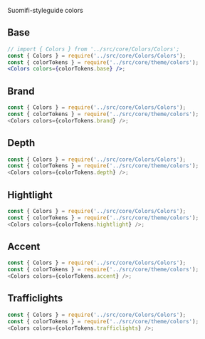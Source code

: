 Suomifi-styleguide colors

## Base

```jsx noeditor
// import { Colors } from '../src/core/Colors/Colors';
const { Colors } = require('../src/core/Colors/Colors');
const { colorTokens } = require('../src/core/theme/colors');
<Colors colors={colorTokens.base} />;
```

## Brand

```js noeditor
const { Colors } = require('../src/core/Colors/Colors');
const { colorTokens } = require('../src/core/theme/colors');
<Colors colors={colorTokens.brand} />;
```

## Depth

```js noeditor
const { Colors } = require('../src/core/Colors/Colors');
const { colorTokens } = require('../src/core/theme/colors');
<Colors colors={colorTokens.depth} />;
```

## Hightlight

```js noeditor
const { Colors } = require('../src/core/Colors/Colors');
const { colorTokens } = require('../src/core/theme/colors');
<Colors colors={colorTokens.hightlight} />;
```

## Accent

```js noeditor
const { Colors } = require('../src/core/Colors/Colors');
const { colorTokens } = require('../src/core/theme/colors');
<Colors colors={colorTokens.accent} />;
```

## Trafficlights

```js noeditor
const { Colors } = require('../src/core/Colors/Colors');
const { colorTokens } = require('../src/core/theme/colors');
<Colors colors={colorTokens.trafficlights} />;
```
